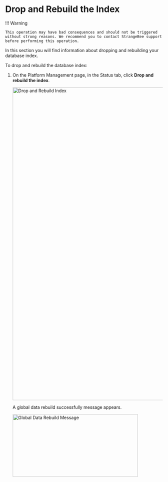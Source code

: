 # Drop and Rebuild the Index

!!! Warning
    
    This operation may have bad consequences and should not be triggered without strong reasons. We recommend you to contact StrangeBee support before performing this operation.

In this section you will find information about dropping and rebuilding your database index.

To drop and rebuild the database index:

1. On the Platform Management page, in the Status tab, click **Drop and rebuild the index**. 

    <img src="../images/data-index-status-drop-rebuild.png" alt="Drop and Rebuild Index" width="1000" height="1000"/>

    A global data rebuild successfully message appears.

    <img src="../images/global-data-rebuild-message.png" alt="Global Data Rebuild Message" width="400" height="200"/>
